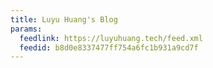 ```yaml
---
title: Luyu Huang's Blog
params:
  feedlink: https://luyuhuang.tech/feed.xml
  feedid: b8d0e8337477ff754a6fc1b931a9cd7f
---
```


